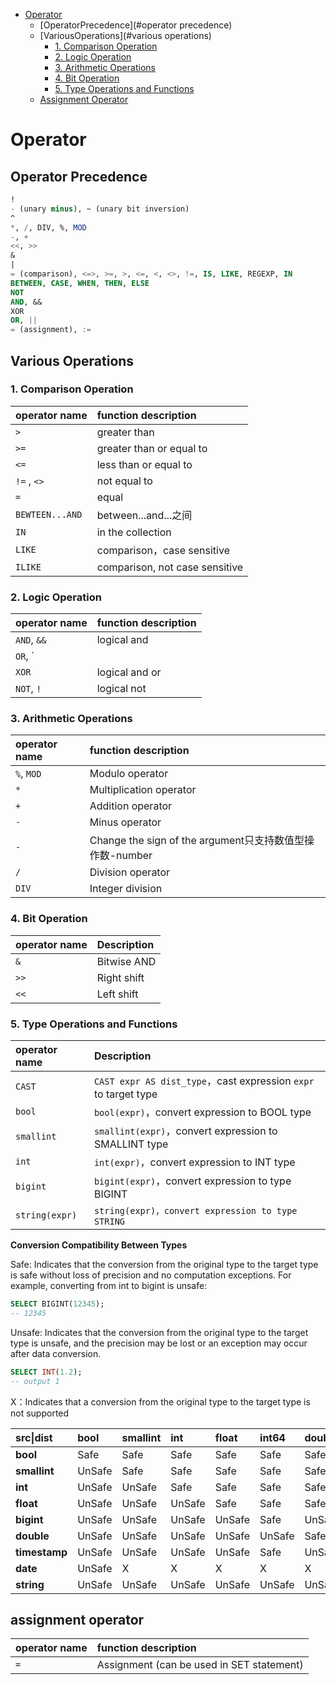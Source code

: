 * [Operator](#operator)
   * [OperatorPrecedence](#operator precedence)
   * [VariousOperations](#various operations)
      * [1. Comparison Operation](#1-ComparisonOperation)
      * [2. Logic Operation](#2-LogicOperation)
      * [3. Arithmetic Operations](#3-ArithmeticOperations)
      * [4. Bit Operation](#4-BitOperation)
      * [5. Type Operations and Functions](#5-TypeOperationsandFunctions)
   * [Assignment Operator](#AssignmentOperator)

# Operator

## Operator Precedence

```sql
!
- (unary minus), ~ (unary bit inversion)
^
*, /, DIV, %, MOD
-, +
<<, >>
&
|
= (comparison), <=>, >=, >, <=, <, <>, !=, IS, LIKE, REGEXP, IN
BETWEEN, CASE, WHEN, THEN, ELSE
NOT
AND, &&
XOR
OR, ||
= (assignment), :=
```

## Various Operations

### 1. Comparison Operation

| operator name        | function description               |
| :-------------- | :--------------------- |
| `>`             | greater than                   |
| `>=`            | greater than or equal to               |
| `<=`            | less than or equal to               |
| `!=` , `<>`     | not equal to                 |
| `=`             | equal                   |
| `BEWTEEN...AND` | between...and...之间       |
| `IN`            | in the collection            |
| `LIKE`          | comparison，case sensitive   |
| `ILIKE`         | comparison, not case sensitive |

### 2. Logic Operation

| operator name    | function description |
| :---------- | :------- |
| `AND`, `&&` | logical and   |
| `OR`, `||`  | logical or   |
| `XOR`       | logical and or |
| `NOT`, `!`  | logical not   |

### 3. Arithmetic Operations

| operator name   | function description                                                 |
| :--------- | :------------------------------------------------------- |
| `%`, `MOD` | Modulo operator                                          |
| `*`        | Multiplication operator                                  |
| `+`        | Addition operator                                        |
| `-`        | Minus operator                                           |
| `-`        | Change the sign of the argument只支持数值型操作数-number |
| `/`        | Division operator                                        |
| `DIV`      | Integer division                                         |

###  4. Bit Operation

| operator name | Description |
| :------- | :---------- |
| `&`      | Bitwise AND |
| `>>`     | Right shift |
| `<<`     | Left shift  |

### 5. Type Operations and Functions

| operator name       | Description                                                |
| :------------- | :--------------------------------------------------------- |
| `CAST`         | ```CAST expr AS dist_type```，cast expression `expr` to target type |
| `bool`         | `bool(expr)`，convert expression to BOOL type                       |
| `smallint`     | `smallint(expr)`，convert expression to SMALLINT type               |
| `int`          | `int(expr)`，convert expression to INT type                           |
| `bigint`       | `bigint(expr)`，convert expression to type BIGINT                   |
| `string(expr)` | `string(expr)，convert expression to type STRING`                   |

**Conversion Compatibility Between Types**

Safe: Indicates that the conversion from the original type to the target type is safe without loss of precision and no computation exceptions. For example, converting from int to bigint is unsafe:

```sql
SELECT BIGINT(12345);
-- 12345
```

Unsafe: Indicates that the conversion from the original type to the target type is unsafe, and the precision may be lost or an exception may occur after data conversion.

```sql
SELECT INT(1.2);
-- output 1
```

X：Indicates that a conversion from the original type to the target type is not supported

| src\|dist     | bool   | smallint | int    | float  | int64  | double | timestamp | date   | string |
| :------------ | :----- | :------- | :----- | :----- | :----- | :----- | :-------- | :----- | :----- |
| **bool**      | Safe   | Safe     | Safe   | Safe   | Safe   | Safe   | UnSafe    | X      | Safe   |
| **smallint**  | UnSafe | Safe     | Safe   | Safe   | Safe   | Safe   | UnSafe    | X      | Safe   |
| **int**       | UnSafe | UnSafe   | Safe   | Safe   | Safe   | Safe   | UnSafe    | X      | Safe   |
| **float**     | UnSafe | UnSafe   | UnSafe | Safe   | Safe   | Safe   | UnSafe    | X      | Safe   |
| **bigint**    | UnSafe | UnSafe   | UnSafe | UnSafe | Safe   | UnSafe | UnSafe    | X      | Safe   |
| **double**    | UnSafe | UnSafe   | UnSafe | UnSafe | UnSafe | Safe   | UnSafe    | X      | Safe   |
| **timestamp** | UnSafe | UnSafe   | UnSafe | UnSafe | Safe   | UnSafe | Safe      | UnSafe | Safe   |
| **date**      | UnSafe | X        | X      | X      | X      | X      | UnSafe    | Safe   | Safe   |
| **string**    | UnSafe | UnSafe   | UnSafe | UnSafe | UnSafe | UnSafe | UnSafe    | UnSafe | Safe   |

## assignment operator

| operator name | function description                  |
| :------- | :------------------------ |
| `=`      | Assignment (can be used in SET statement) |